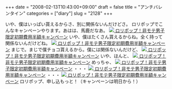 +++
date = "2008-02-13T10:43:00+09:00"
draft = false
title = "アンチバレンタイン"
categories = ["diary"]
slug = "2128"
+++

いや、僕はいっぱい貰えるからさ、別に関係ないんだけどさ。
ロリポップでこんなキャンペーンやります。あはは、馬鹿だなあ。
<a href="http://event.lolipop.jp/lolipop_2008v/" target="_blank"><img src="http://lolipop.jp/common/img/bnr_2008v.gif">
ロリポップ！非モテ男子限定初期費用半額キャンペーン</a>
いや、僕はたくさん貰えるからね。全く持って関係ないんだけどね。
<a href="http://event.lolipop.jp/lolipop_2008v/" target="_blank"><img src="http://lolipop.jp/common/img/bnr_2008v.gif">
ロリポップ！非モテ男子限定初期費用半額キャンペーン</a>
まじで。まじで僕チョコ貰えるから。僕には関係ないんだけど、
<a href="http://event.lolipop.jp/lolipop_2008v/" target="_blank"><img src="http://lolipop.jp/common/img/bnr_2008v.gif">
ロリポップ！非モテ男子限定初期費用半額キャンペーン</a>
いや、ほんと、
<a href="http://event.lolipop.jp/lolipop_2008v/" target="_blank"><img src="http://lolipop.jp/common/img/bnr_2008v.gif">
ロリポップ！非モテ男子限定初期費用半額キャンペーン</a>
めっちゃ、
<a href="http://event.lolipop.jp/lolipop_2008v/" target="_blank"><img src="http://lolipop.jp/common/img/bnr_2008v.gif">
ロリポップ！非モテ男子限定初期費用半額キャンペーン</a>
・・・
<a href="http://event.lolipop.jp/lolipop_2008v/" target="_blank"><img src="http://lolipop.jp/common/img/bnr_2008v.gif">
ロリポップ！非モテ男子限定初期費用半額キャンペーン</a>
・・・
<a href="http://event.lolipop.jp/lolipop_2008v/" target="_blank"><img src="http://lolipop.jp/common/img/bnr_2008v.gif">
ロリポップ！非モテ男子限定初期費用半額キャンペーン</a>
ロリポップ、申し込もっと！（キャンペーンは明日から！）
